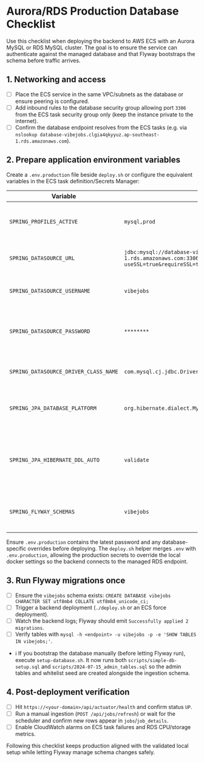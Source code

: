 # Aurora/RDS Production Database Checklist

Use this checklist when deploying the backend to AWS ECS with an Aurora MySQL or
RDS MySQL cluster. The goal is to ensure the service can authenticate against
the managed database and that Flyway bootstraps the schema before traffic
arrives.

## 1. Networking and access
- [ ] Place the ECS service in the same VPC/subnets as the database or ensure
      peering is configured.
- [ ] Add inbound rules to the database security group allowing port `3306`
      from the ECS task security group only (keep the instance private to the
      internet).
- [ ] Confirm the database endpoint resolves from the ECS tasks (e.g. via
      `nslookup database-vibejobs.clgia4qkyyuz.ap-southeast-1.rds.amazonaws.com`).

## 2. Prepare application environment variables
Create a `.env.production` file beside `deploy.sh` or configure the equivalent
variables in the ECS task definition/Secrets Manager:

| Variable | Example value | Notes |
| --- | --- | --- |
| `SPRING_PROFILES_ACTIVE` | `mysql,prod` | Enables the MySQL profile and production overrides. |
| `SPRING_DATASOURCE_URL` | `jdbc:mysql://database-vibejobs.clgia4qkyyuz.ap-southeast-1.rds.amazonaws.com:3306/vibejobs?useSSL=true&requireSSL=true&allowPublicKeyRetrieval=true&serverTimezone=UTC` | Replace host/port if your cluster differs. |
| `SPRING_DATASOURCE_USERNAME` | `vibejobs` | Aurora user with DDL/DML permissions. |
| `SPRING_DATASOURCE_PASSWORD` | `********` | Store in Secrets Manager or SSM Parameter Store. |
| `SPRING_DATASOURCE_DRIVER_CLASS_NAME` | `com.mysql.cj.jdbc.Driver` | Ensures the correct JDBC driver is used. |
| `SPRING_JPA_DATABASE_PLATFORM` | `org.hibernate.dialect.MySQLDialect` | Keeps Hibernate aligned with MySQL syntax. |
| `SPRING_JPA_HIBERNATE_DDL_AUTO` | `validate` | Prevents Hibernate from altering schema; Flyway owns migrations. |
| `SPRING_FLYWAY_SCHEMAS` | `vibejobs` | Matches the database name created in RDS. |

Ensure `.env.production` contains the latest password and any
database-specific overrides before deploying. The `deploy.sh` helper merges
`.env` with `.env.production`, allowing the production secrets to override the
local docker settings so the backend connects to the managed RDS endpoint.

## 3. Run Flyway migrations once
- [ ] Ensure the `vibejobs` schema exists: `CREATE DATABASE vibejobs CHARACTER SET utf8mb4 COLLATE utf8mb4_unicode_ci;`
- [ ] Trigger a backend deployment (`./deploy.sh` or an ECS force deployment).
- [ ] Watch the backend logs; Flyway should emit `Successfully applied 2 migrations`.
- [ ] Verify tables with `mysql -h <endpoint> -u vibejobs -p -e 'SHOW TABLES IN vibejobs;'`.
- ℹ️ If you bootstrap the database manually (before letting Flyway run), execute `setup-database.sh`. It now runs both `scripts/simple-db-setup.sql` and `scripts/2024-07-15_admin_tables.sql` so the admin tables and whitelist seed are created alongside the ingestion schema.

## 4. Post-deployment verification
- [ ] Hit `https://<your-domain>/api/actuator/health` and confirm status `UP`.
- [ ] Run a manual ingestion (`POST /api/jobs/refresh`) or wait for the
      scheduler and confirm new rows appear in `jobs`/`job_details`.
- [ ] Enable CloudWatch alarms on ECS task failures and RDS CPU/storage metrics.

Following this checklist keeps production aligned with the validated local
setup while letting Flyway manage schema changes safely.

